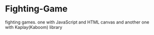 # Fighting-Game
fighting games. one with JavaScript and HTML canvas and another one with Kaplay(Kaboom) library
